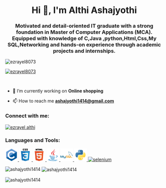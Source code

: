 
<h1 align="center">Hi 👋, I'm Althi Ashajyothi</h1>
<h3 align="center">Motivated and detail-oriented IT graduate with a strong foundation in Master of  Computer Applications (MCA). Equipped with knowledge of C,Java ,python,Html,Css,My SQL,Networking and hands-on experience through academic projects and internships.</h3>

<p align="left"> <img src="https://komarev.com/ghpvc/?username=ezrayel8073&label=Profile%20views&color=0e75b6&style=flat" alt="ezrayel8073" /> </p>

<p align="left"> <a href="https://github.com/ryo-ma/github-profile-trophy"><img src="https://github-profile-trophy.vercel.app/?username=ezrayel8073" alt="ezrayel8073" /></a> </p>

<p align="left"> <a href="https://twitter.com/" target="blank"><img src="https://img.shields.io/twitter/follow/?logo=twitter&style=for-the-badge" alt="" /></a> </p>

- 🔭 I’m currently working on **Online shopping**

- 📫 How to reach me **ashajyothi1414@gmail.com**



<h3 align="left">Connect with me:</h3>
<p align="left">
<a href="[https://www.linkedin.com/in/ezrayel-althi-488814253/](https://www.linkedin.com/in/ashajyothi-althi-0a2661314/)" target="blank"><img align="center" src="https://raw.githubusercontent.com/rahuldkjain/github-profile-readme-generator/master/src/images/icons/Social/linked-in-alt.svg" alt="ezrayel althi" height="30" width="40" /></a>

</p>

<h3 align="left">Languages and Tools:</h3>
<p align="left"> <a href="https://www.cprogramming.com/" target="" rel="noreferrer"> <img src="https://raw.githubusercontent.com/devicons/devicon/master/icons/c/c-original.svg" alt="c" width="40" height="40"/> </a> <a href="https://www.w3schools.com/css/" target="_blank" rel="noreferrer"> <img src="https://raw.githubusercontent.com/devicons/devicon/master/icons/css3/css3-original-wordmark.svg" alt="css3" width="40" height="40"/> </a> <a href="https://www.w3.org/html/" target="_blank" rel="noreferrer"> <img src="https://raw.githubusercontent.com/devicons/devicon/master/icons/html5/html5-original-wordmark.svg" alt="html5" width="40" height="40"/> </a> <a href="https://www.java.com" target="_blank" rel="noreferrer"> <img src="https://raw.githubusercontent.com/devicons/devicon/master/icons/java/java-original.svg" alt="java" width="40" height="40"/> </a> <a href="https://www.mysql.com/" target="_blank" rel="noreferrer"> <img src="https://raw.githubusercontent.com/devicons/devicon/master/icons/mysql/mysql-original-wordmark.svg" alt="mysql" width="40" height="40"/> </a> <a href="https://www.python.org" target="_blank" rel="noreferrer"> <img src="https://raw.githubusercontent.com/devicons/devicon/master/icons/python/python-original.svg" alt="python" width="40" height="40"/> </a> <a href="https://www.selenium.dev" target="_blank" rel="noreferrer"> <img src="https://raw.githubusercontent.com/detain/svg-logos/780f25886640cef088af994181646db2f6b1a3f8/svg/selenium-logo.svg" alt="selenium" width="40" height="40"/> </a> </p>

<p><img align="left" src="https://github-readme-stats.vercel.app/api/top-langs?username=ashajyothi1414&show_icons=true&locale=en&layout=compact" alt="ashajyothi1414" /></p>

<p>&nbsp;<img align="center" src="https://github-readme-stats.vercel.app/api?username=ashajyothi1414&show_icons=true&locale=en" alt="ashajyothi1414" /></p>

<p><img align="center" src="https://github-readme-streak-stats.herokuapp.com/?user=ashajyothi1414&" alt="ashajyothi1414" /></p>

